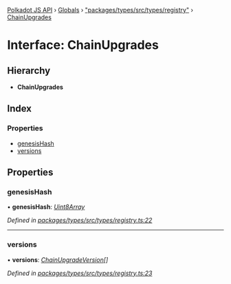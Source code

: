 [Polkadot JS API](../README.md) › [Globals](../globals.md) › ["packages/types/src/types/registry"](../modules/_packages_types_src_types_registry_.md) › [ChainUpgrades](_packages_types_src_types_registry_.chainupgrades.md)

# Interface: ChainUpgrades

## Hierarchy

* **ChainUpgrades**

## Index

### Properties

* [genesisHash](_packages_types_src_types_registry_.chainupgrades.md#genesishash)
* [versions](_packages_types_src_types_registry_.chainupgrades.md#versions)

## Properties

###  genesisHash

• **genesisHash**: *[Uint8Array](../classes/_packages_types_src_codec_raw_.raw.md#static-uint8array)*

*Defined in [packages/types/src/types/registry.ts:22](https://github.com/polkadot-js/api/blob/b4cae1483/packages/types/src/types/registry.ts#L22)*

___

###  versions

• **versions**: *[ChainUpgradeVersion](_packages_types_src_types_registry_.chainupgradeversion.md)[]*

*Defined in [packages/types/src/types/registry.ts:23](https://github.com/polkadot-js/api/blob/b4cae1483/packages/types/src/types/registry.ts#L23)*
